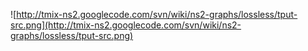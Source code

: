 ![http://tmix-ns2.googlecode.com/svn/wiki/ns2-graphs/lossless/tput-src.png](http://tmix-ns2.googlecode.com/svn/wiki/ns2-graphs/lossless/tput-src.png)